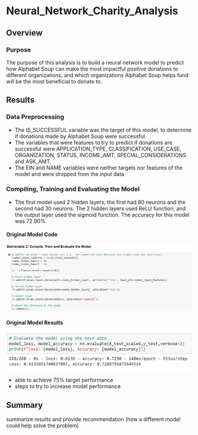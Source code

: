 # Neural_Network_Charity_Analysis
## Overview
### Purpose
The purpose of this analysis is to build a neural network model to predict how Alphabet Soup can make the most impactful positive donations to different organizations, and which organizations Alphabet Soup helps fund will be the most beneficial to donate to.

## Results
### Data Preprocessing
- The IS_SUCCESSFUL variable was the target of this model, to determine if donations made by Alphabet Soup were successful.
- The variables that were features to try to predict if donations are successful were APPLICATION_TYPE, CLASSIFICATION, USE_CASE, ORGANIZATION, STATUS, INCOME_AMT, SPECIAL_CONSIDERATIONS and ASK_AMT.
- The EIN and NAME variables were neither targets nor features of the model and were dropped from the input data.

### Compiling, Training and Evaluating the Model
- The first model used 2 hidden layers, the first had 80 neurons and the second had 30 neurons. The 2 hidden layers used ReLU function, and the output layer used the sigmoid function. The accuracy for this model was 72.90%.

#### Original Model Code
![Original Model Code](https://github.com/RBarbush84/Neural_Network_Charity_Analysis/blob/main/Resources/Original%20Model%20Code.png)

#### Original Model Results
![Original Model Results](https://github.com/RBarbush84/Neural_Network_Charity_Analysis/blob/main/Resources/Original%20Model%20Results.png)


- able to achieve 75% target performance
- steps to try to increase model performance

## Summary
summarize results and provide recommendation (how a different model could help solve the problem)
